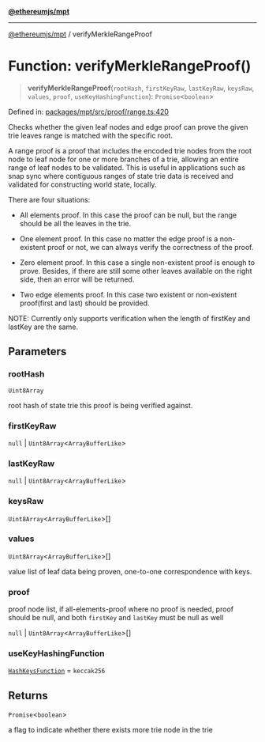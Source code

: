 [**@ethereumjs/mpt**](../README.md)

***

[@ethereumjs/mpt](../README.md) / verifyMerkleRangeProof

# Function: verifyMerkleRangeProof()

> **verifyMerkleRangeProof**(`rootHash`, `firstKeyRaw`, `lastKeyRaw`, `keysRaw`, `values`, `proof`, `useKeyHashingFunction`): `Promise`\<`boolean`\>

Defined in: [packages/mpt/src/proof/range.ts:420](https://github.com/ethereumjs/ethereumjs-monorepo/blob/master/packages/mpt/src/proof/range.ts#L420)

Checks whether the given leaf nodes and edge proof can prove the given trie leaves range is matched with the specific root.

A range proof is a proof that includes the encoded trie nodes from the root node to leaf node for one or more branches of a trie,
allowing an entire range of leaf nodes to be validated. This is useful in applications such as snap sync where contiguous ranges
of state trie data is received and validated for constructing world state, locally.

There are four situations:

- All elements proof. In this case the proof can be null, but the range should
  be all the leaves in the trie.

- One element proof. In this case no matter the edge proof is a non-existent
  proof or not, we can always verify the correctness of the proof.

- Zero element proof. In this case a single non-existent proof is enough to prove.
  Besides, if there are still some other leaves available on the right side, then
  an error will be returned.

- Two edge elements proof. In this case two existent or non-existent proof(first and last) should be provided.

NOTE: Currently only supports verification when the length of firstKey and lastKey are the same.

## Parameters

### rootHash

`Uint8Array`

root hash of state trie this proof is being verified against.

### firstKeyRaw

`null` | `Uint8Array`\<`ArrayBufferLike`\>

### lastKeyRaw

`null` | `Uint8Array`\<`ArrayBufferLike`\>

### keysRaw

`Uint8Array`\<`ArrayBufferLike`\>[]

### values

`Uint8Array`\<`ArrayBufferLike`\>[]

value list of leaf data being proven, one-to-one correspondence with keys.

### proof

proof node list, if all-elements-proof where no proof is needed, proof should be null, and both `firstKey` and `lastKey` must be null as well

`null` | `Uint8Array`\<`ArrayBufferLike`\>[]

### useKeyHashingFunction

[`HashKeysFunction`](../type-aliases/HashKeysFunction.md) = `keccak256`

## Returns

`Promise`\<`boolean`\>

a flag to indicate whether there exists more trie node in the trie
